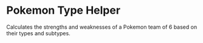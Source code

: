 # Pokemon Type Helper
Calculates the strengths and weaknesses of a Pokemon team of 6 based on their types and subtypes.
